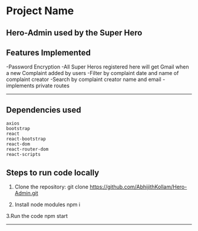 # Project Name

Hero-Admin
used by the Super Hero 
---

## Features Implemented

-Password Encryption
-All Super Heros registered here will get Gmail when a new Complaint added by users
-Filter by complaint date and name of complaint creator
-Search by complaint creator name and email
-implements private routes


---

## Dependencies used

    axios
    bootstrap
    react
    react-bootstrap
    react-dom
    react-router-dom
    react-scripts


## Steps to run code locally

1. Clone the repository:
   git clone  https://github.com/AbhijithKollam/Hero-Admin.git
   
2. Install node modules
   npm i

3.Run the code
   npm start

  --------------------------------
